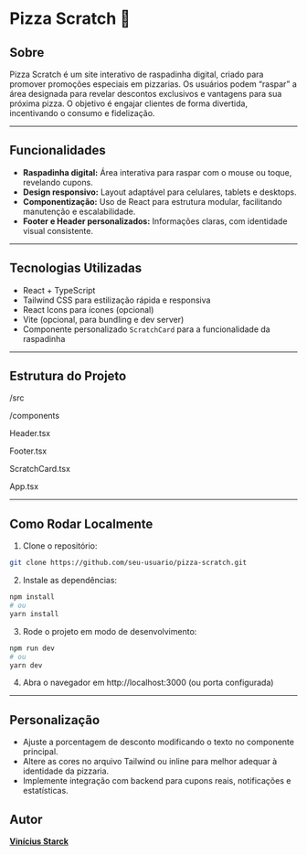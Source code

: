 # Pizza Scratch 🍕

## Sobre

Pizza Scratch é um site interativo de raspadinha digital, criado para promover promoções especiais em pizzarias. Os usuários podem “raspar” a área designada para revelar descontos exclusivos e vantagens para sua próxima pizza. O objetivo é engajar clientes de forma divertida, incentivando o consumo e fidelização.

---

## Funcionalidades

- **Raspadinha digital:** Área interativa para raspar com o mouse ou toque, revelando cupons.
- **Design responsivo:** Layout adaptável para celulares, tablets e desktops.
- **Componentização:** Uso de React para estrutura modular, facilitando manutenção e escalabilidade.
- **Footer e Header personalizados:** Informações claras, com identidade visual consistente.

---

## Tecnologias Utilizadas

- React + TypeScript
- Tailwind CSS para estilização rápida e responsiva
- React Icons para ícones (opcional)
- Vite (opcional, para bundling e dev server)
- Componente personalizado `ScratchCard` para a funcionalidade da raspadinha

---

## Estrutura do Projeto

/src

/components

Header.tsx

Footer.tsx

ScratchCard.tsx

App.tsx

---

## Como Rodar Localmente

1. Clone o repositório:

```bash
git clone https://github.com/seu-usuario/pizza-scratch.git
```

2. Instale as dependências:
```bash
npm install
# ou
yarn install
```

3. Rode o projeto em modo de desenvolvimento:

```bash
npm run dev
# ou
yarn dev
```

4. Abra o navegador em http://localhost:3000 (ou porta configurada)

---

## Personalização

- Ajuste a porcentagem de desconto modificando o texto no componente principal.
- Altere as cores no arquivo Tailwind ou inline para melhor adequar à identidade da pizzaria.
- Implemente integração com backend para cupons reais, notificações e estatísticas.

## Autor

**[Vinícius Starck](https://starck-portifolio.web.app/)**

